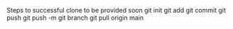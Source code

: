 Steps to successful clone to be provided soon
git init
git add 
git commit 
git push
git push -m 
git branch 
git pull origin main
